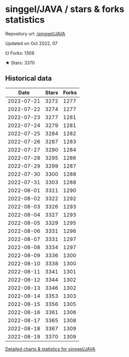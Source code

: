 # singgel/JAVA / stars & forks statistics

Repository url: [/singgel/JAVA](https://github.com/singgel/JAVA)

Updated on Oct 2022, 07

☋ Forks: 1309

★ Stars: 3370

## Historical data
| Date | Stars | Forks |
|------|-------|-------|
| 2022-07-21 | 3272 | 1277 | 
| 2022-07-22 | 3274 | 1277 | 
| 2022-07-23 | 3277 | 1281 | 
| 2022-07-24 | 3279 | 1281 | 
| 2022-07-25 | 3284 | 1282 | 
| 2022-07-26 | 3287 | 1283 | 
| 2022-07-27 | 3290 | 1284 | 
| 2022-07-28 | 3295 | 1286 | 
| 2022-07-29 | 3299 | 1287 | 
| 2022-07-30 | 3300 | 1288 | 
| 2022-07-31 | 3303 | 1288 | 
| 2022-08-01 | 3311 | 1290 | 
| 2022-08-02 | 3322 | 1292 | 
| 2022-08-03 | 3326 | 1293 | 
| 2022-08-04 | 3327 | 1293 | 
| 2022-08-05 | 3329 | 1295 | 
| 2022-08-06 | 3331 | 1296 | 
| 2022-08-07 | 3331 | 1297 | 
| 2022-08-08 | 3334 | 1297 | 
| 2022-08-09 | 3336 | 1300 | 
| 2022-08-10 | 3338 | 1300 | 
| 2022-08-11 | 3341 | 1301 | 
| 2022-08-12 | 3344 | 1302 | 
| 2022-08-13 | 3346 | 1302 | 
| 2022-08-14 | 3353 | 1303 | 
| 2022-08-15 | 3356 | 1305 | 
| 2022-08-16 | 3361 | 1306 | 
| 2022-08-17 | 3365 | 1308 | 
| 2022-08-18 | 3367 | 1309 | 
| 2022-08-19 | 3370 | 1309 | 


[Detailed charts & statistics for singgel/JAVA](https://reviewgithub.com/rep/singgel/JAVA)
